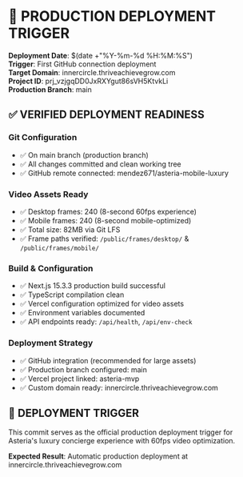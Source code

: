 # 🚀 PRODUCTION DEPLOYMENT TRIGGER

**Deployment Date**: $(date +"%Y-%m-%d %H:%M:%S")  
**Trigger**: First GitHub connection deployment  
**Target Domain**: innercircle.thriveachievegrow.com  
**Project ID**: prj_vzjgqDD0JxRXYgut86sVH5KtvkLi  
**Production Branch**: main  

## ✅ VERIFIED DEPLOYMENT READINESS

### **Git Configuration**
- ✅ On main branch (production branch)
- ✅ All changes committed and clean working tree  
- ✅ GitHub remote connected: mendez671/asteria-mobile-luxury

### **Video Assets Ready**
- ✅ Desktop frames: 240 (8-second 60fps experience)
- ✅ Mobile frames: 240 (8-second mobile-optimized)
- ✅ Total size: 82MB via Git LFS
- ✅ Frame paths verified: `/public/frames/desktop/` & `/public/frames/mobile/`

### **Build & Configuration**
- ✅ Next.js 15.3.3 production build successful
- ✅ TypeScript compilation clean
- ✅ Vercel configuration optimized for video assets
- ✅ Environment variables documented
- ✅ API endpoints ready: `/api/health`, `/api/env-check`

### **Deployment Strategy**
- ✅ GitHub integration (recommended for large assets)
- ✅ Production branch configured: main
- ✅ Vercel project linked: asteria-mvp
- ✅ Custom domain ready: innercircle.thriveachievegrow.com

## 🎯 **DEPLOYMENT TRIGGER**

This commit serves as the official production deployment trigger for Asteria's luxury concierge experience with 60fps video optimization.

**Expected Result**: Automatic production deployment at innercircle.thriveachievegrow.com 